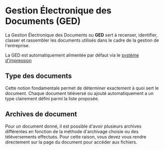 # Gestion Électronique des Documents (GED) 

La Gestion Électronique des Documents ou **GED** sert à recenser, identifier, classer et rassembler les documents utilisés dans le cadre de la gestion de l'entreprise.

La GED est automatiquement alimentée par défaut via le [système d'impression](/backend/document_templates)

## Type des documents 

Cette notion fondamentale permet de déterminer exactement à quoi sert le document. Chaque document téléversé ou ajouté automatiquement a un type clairement défini parmi la liste proposée.

## Archives de document 

Pour un document donné, il est possible d'avoir plusieurs archives différentes en fonction de la méthode d'archivage choisie ou des téléversements effectués. Pour cette raison, vous devez vous rendre directement sur la page du document pour accéder aux fichiers.
